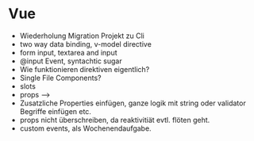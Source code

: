 # Vue

- Wiederholung Migration Projekt zu Cli
- two way data binding, v-model directive
- form input, textarea and input
- @input Event, syntachtic sugar
- Wie funktionieren direktiven eigentlich?
- Single File Components?
- slots
- props -->
- Zusatzliche Properties einfügen, ganze logik mit string oder validator Begriffe einfügen etc.
- props nicht überschreiben, da reaktivitiät evtl. flöten geht.
- custom events, als Wochenendaufgabe.

